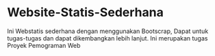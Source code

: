 # Website-Statis-Sederhana
Ini Webstatis sederhana dengan menggunakan Bootscrap, Dapat untuk tugas-tugas dan dapat dikembangkan lebih lanjut. Ini merupakan tugas Proyek Pemograman Web
